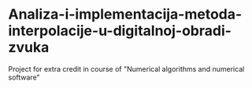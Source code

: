 # Analiza-i-implementacija-metoda-interpolacije-u-digitalnoj-obradi-zvuka
Project for extra credit in course of "Numerical algorithms and numerical software"
